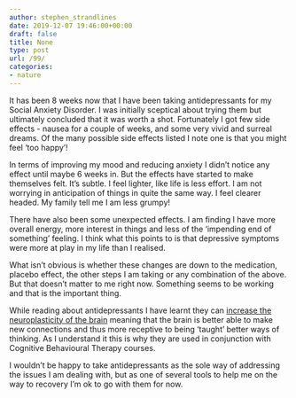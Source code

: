 ```yaml
---
author: stephen_strandlines
date: 2019-12-07 19:46:00+00:00
draft: false
title: None
type: post
url: /99/
categories:
- nature
---
```


It has been 8 weeks now that I have been taking antidepressants for my Social Anxiety Disorder. I was initially sceptical about trying them but ultimately concluded that it was worth a shot. Fortunately I got few side effects - nausea for a couple of weeks, and some very vivid and surreal dreams. Of the many possible side effects listed I note one is that you might feel ‘too happy’!

In terms of improving my mood and reducing anxiety I didn’t notice any effect until maybe 6 weeks in. But the effects have started to make themselves felt. It’s subtle. I feel lighter, like life is less effort. I am not worrying in anticipation of things in quite the same way. I feel clearer headed. My family tell me I am less grumpy!

There have also been some unexpected effects. I am finding I have more overall energy, more interest in things and less of the ‘impending end of something’ feeling. I think what this points to is that depressive symptoms were more at play in my life than I realised.

What isn’t obvious is whether these changes are down to the medication, placebo effect, the other steps I am taking or any combination of the above. But that doesn’t matter to me right now. Something seems to be working and that is the important thing.

While reading about antidepressants I have learnt they can [increase the neuroplasticity of the brain](https://www.theguardian.com/science/brain-flapping/2017/jul/10/how-do-antidepressants-actually-work?) meaning that the brain is better able to make new connections and thus more receptive to being ‘taught’ better ways of thinking. As I understand it this is why they are used in conjunction with Cognitive Behavioural Therapy courses.

I wouldn’t be happy to take antidepressants as the sole way of addressing the issues I am dealing with, but as one of several tools to help me on the way to recovery I’m ok to go with them for now.
